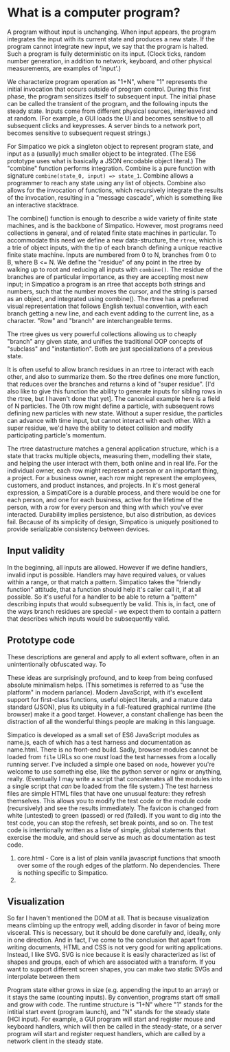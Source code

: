# What is a computer program?

A program without input is unchanging. When input appears, the program integrates the input with its current state and produces a new state. If the program cannot integrate new input, we say that the program is halted. Such a program is fully deterministic on its input. (Clock ticks, random number generation, in addition to network, keyboard, and other physical measurements, are examples of 'input'.)

We characterize program operation as "1+N", where "1" represents the initial invocation that occurs outside of program control. During this first phase, the program sensitizes itself to  subsequent input. The initial phase can be called the transient of the program, and the following inputs the steady state. Inputs come from different physical sources, interleaved and at random. (For example, a GUI loads the UI and becomes sensitive to all subsequent clicks and keypresses. A server binds to a network port, becomes sensitive to subsequent request strings.)

For Simpatico we pick a singleton object to represent program state, and input as a (usually) much smaller object to be integrated. (The ES6 prototype uses what is basically a JSON encodable object literal.) The "combine" function performs integration. Combine is a pure function with signature `combine(state_0, input) => state_1`. Combine allows a programmer to reach any state using any list of objects. Combine also allows for the invocation of functions, which recursively integrate the results of the invocation, resulting in a "message cascade", which is something like an interactive stacktrace.

The combine() function is enough to describe a wide variety of finite state machines, and is the backbone of Simpatico. However, most programs need collections in general, and of related finite state machines in particular. To accommodate this need we define a new data-structure, the `rtree`, which is a trie of object inputs, with the tip of each branch defining a unique reactive finite state machine. Inputs are numbered from 0 to N, branches from 0 to B, where B <= N. We define the "residue" of any point in the rtree by walking up to root and reducing all inputs with `combine()`. The residue of the branches are of particular importance, as they are accepting most new input; in Simpatico a program is an rtree that accepts both strings and numbers, such that the number moves the cursor, and the string is parsed as an object, and integrated using combine(). The rtree has a preferred visual representation that follows English textual convention, with each branch getting a new line, and each event adding to the current line, as a character. "Row" and "branch" are interchangeable terms.

The rtree gives us very powerful collections allowing us to cheaply "branch" any given state, and unifies the traditional OOP concepts of "subclass" and "instantiation". Both are just specializations of a previous state.

It is often useful to allow branch residues in an rtree to interact with each other, and also to summarize them. So the rtree defines one more function, that reduces over the branches and returns a kind of "super residue". [I'd also like to give this function the ability to generate inputs for sibling rows in the rtree, but I haven't done that yet]. The canonical example here is a field of N particles. The 0th row might define a particle, with subsequent rows defining new particles with new state. Without a super residue, the particles can advance with time input, but cannot interact with each other. With a super residue, we'd have the ability to detect collision and modify participating particle's momentum.

The rtree datastructure matches a general application structure, which is a state that tracks multiple objects, measuring them, modelling their state, and helping the user interact with them, both online and in real life. For the individual owner, each row might represent a person or an important thing, a project. For a business owner, each row might represent the employees, customers, and product instances, and projects. In it's most general expression, a SimpatiCore is a durable process, and there would be one for each person, and one for each business, active for the lifetime of the person, with a row for every person and thing with which you've ever interacted. Durability implies persistence, but also distribution, as devices fail. Because of its simplicity of design, Simpatico is uniquely positioned to provide serializable consistency between devices.

## Input validity

In the beginning, all inputs are allowed. However if we define handlers, invalid input is possible. Handlers may have required values, or values within a range, or that match a pattern. Simpatico takes the "friendly function" attitude, that a function should help it's caller call it, if at all possible. So it's useful for a handler to be able to return a "pattern" describing inputs that would subsequently be valid. This is, in fact, one of the ways branch residues are special - we expect them to contain a pattern that describes which inputs would be subsequently valid.

## Prototype code

These descriptions are general and apply to all extent software, often in an unintentionally obfuscated way. To

These ideas are surprisingly profound, and to keep from being confused absolute minimalism helps. (This sometimes is referred to as "use the platform" in modern parlance). Modern JavaScript, with it's excellent support for first-class functions, useful object literals, and a mature data standard (JSON), plus its ubiquity in a full-featured graphical runtime (the browser) make it a good target. However, a constant challenge has been the distraction of all the wonderful things people are making in this language.

Simpatico is developed as a small set of ES6 JavaScript modules as name.js, each of which has a test harness and documentation as name.html. There is no front-end build. Sadly, browser modules cannot be loaded from `file` URLs so one *must* load the test harnesses from a locally running server. I've included a simple one based on `node`, however you're welcome to use something else, like the python server or nginx or anything, really. (Eventually I may write a script that concatenates all the modules into a single script that *can* be loaded from the file system.) The test harness files are simple HTML files that have one unusual feature: they refresh themselves. This allows you to modify the test code or the module code (recursively) and see the results immediately. The favicon is changed from white (untested) to green (passed) or red (failed). If you want to dig into the test code, you can stop the refresh, set break points, and so on. The test code is intentionally written as a liste of simple, global statements that exercise the module, and should serve as much as documentation as test code.

  1. core.html - Core is a list of plain vanilla javascript functions that smooth over some of the rough edges of the platform. No dependencies. There is nothing specific to Simpatico.
  2.

## Visualization

So far I haven't mentioned the DOM at all. That is because visualization means climbing up the entropy well, adding disorder in favor of being more visceral. This is necessary, but it should be done carefully and, ideally, only in one direction. And in fact, I've come to the conclusion that apart from writing documents, HTML and CSS is not very good for writing applications. Instead, I like SVG. SVG is nice because it is easily characterized as list of shapes and groups, each of which are associated with a transform. If you want to support different screen shapes, you can make two static SVGs and interpolate between them


Program state either grows in size (e.g. appending the input to an array) or it stays the same (counting inputs). By convention, programs start off small and grow with code. The runtime structure is "1+N" where "1" stands for the intitial start event (program launch), and "N" stands for the steady state (HCI input). For example, a GUI program will start and register mouse and keyboard handlers, which will then be called in the steady-state, or a server program will start and register request handlers, which are called by a network client in the steady state.
